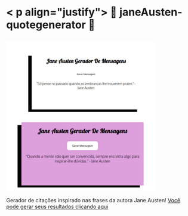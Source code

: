 # < p align="justify"> :arrows_counterclockwise: janeAusten-quotegenerator :arrows_counterclockwise: </p>

<img src="https://github.com/freitasrayani/janeAusten-quotegenerator/blob/master/assets/readme-img.jpeg" width="400">

Gerador de citações inspirado nas frases da autora Jane Austen!
[Você pode gerar seus resultados clicando aqui]( https://freitasrayani.github.io/janeAusten-quotegenerator/.)



